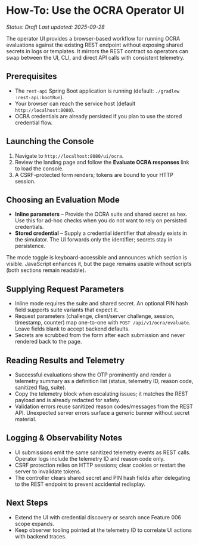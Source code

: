 # How-To: Use the OCRA Operator UI

_Status: Draft_
_Last updated: 2025-09-28_

The operator UI provides a browser-based workflow for running OCRA evaluations against the
existing REST endpoint without exposing shared secrets in logs or templates. It mirrors the REST
contract so operators can swap between the UI, CLI, and direct API calls with consistent
telemetry.

## Prerequisites
- The `rest-api` Spring Boot application is running (default: `./gradlew :rest-api:bootRun`).
- Your browser can reach the service host (default `http://localhost:8080`).
- OCRA credentials are already persisted if you plan to use the stored credential flow.

## Launching the Console
1. Navigate to `http://localhost:8080/ui/ocra`.
2. Review the landing page and follow the **Evaluate OCRA responses** link to load the console.
3. A CSRF-protected form renders; tokens are bound to your HTTP session.

## Choosing an Evaluation Mode
- **Inline parameters** – Provide the OCRA suite and shared secret as hex. Use this for ad-hoc
  checks when you do not want to rely on persisted credentials.
- **Stored credential** – Supply a credential identifier that already exists in the simulator.
  The UI forwards only the identifier; secrets stay in persistence.

The mode toggle is keyboard-accessible and announces which section is visible. JavaScript enhances
it, but the page remains usable without scripts (both sections remain readable).

## Supplying Request Parameters
- Inline mode requires the suite and shared secret. An optional PIN hash field supports suite
  variants that expect it.
- Request parameters (challenge, client/server challenge, session, timestamp, counter) map one-to-one
  with `POST /api/v1/ocra/evaluate`. Leave fields blank to accept backend defaults.
- Secrets are scrubbed from the form after each submission and never rendered back to the page.

## Reading Results and Telemetry
- Successful evaluations show the OTP prominently and render a telemetry summary as a definition list
  (status, telemetry ID, reason code, sanitized flag, suite).
- Copy the telemetry block when escalating issues; it matches the REST payload and is already
  redacted for safety.
- Validation errors reuse sanitized reason codes/messages from the REST API. Unexpected server errors
  surface a generic banner without secret material.

## Logging & Observability Notes
- UI submissions emit the same sanitized telemetry events as REST calls. Operator logs include the
  telemetry ID and reason code only.
- CSRF protection relies on HTTP sessions; clear cookies or restart the server to invalidate tokens.
- The controller clears shared secret and PIN hash fields after delegating to the REST endpoint to
  prevent accidental redisplay.

## Next Steps
- Extend the UI with credential discovery or search once Feature 006 scope expands.
- Keep observer tooling pointed at the telemetry ID to correlate UI actions with backend traces.
